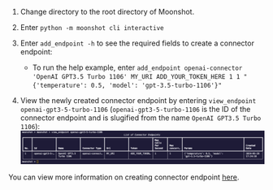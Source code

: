 1. Change directory to the root directory of Moonshot. 

2. Enter `python -m moonshot cli interactive`

3. Enter `add_endpoint -h` to see the required fields to create a connector endpoint:
    - To run the help example, enter `add_endpoint openai-connector 'OpenAI GPT3.5 Turbo 1106' MY_URI ADD_YOUR_TOKEN_HERE 1 1 "{'temperature': 0.5, 'model': 'gpt-3.5-turbo-1106'}"`

4. View the newly created connector endpoint by entering `view_endpoint openai-gpt3-5-turbo-1106` (`openai-gpt3-5-turbo-1106` is the ID of the connector endpoint and is slugified from the name `OpenAI GPT3.5 Turbo 1106`):
    ![connector endpoint](images/connector_endpoint.png)

You can view more information on creating connector endpoint [here](../../cli/connecting_endpoints.md#creating-an-endpoint-connector).